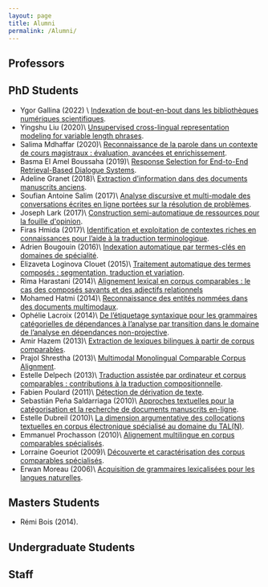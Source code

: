 ```yaml
---
layout: page
title: Alumni
permalink: /Alumni/
---
```


## Professors

## PhD Students

- Ygor Gallina (2022) \\
  [Indexation de bout-en-bout dans les bibliothèques numériques scientifiques][gallina-2022].
- Yingshu Liu (2020)\\
  [Unsupervised cross-lingual representation modeling for variable length phrases][yingshu-2020].
- Salima Mdhaffar (2020)\\
  [Reconnaissance de la parole dans un contexte de cours magistraux : évaluation, avancées et enrichissement][mdhaffar-2020].
- Basma El Amel Boussaha (2019)\\
  [Response Selection for End-to-End Retrieval-Based Dialogue Systems][boussaha-2019].
- Adeline Granet (2018)\\
  [Extraction d’information dans des documents manuscrits anciens][granet-2018].
- Soufian Antoine Salim (2017)\\
  [Analyse discursive et multi-modale des conversations écrites en ligne portées sur la résolution de problèmes][salim-2017].
- Joseph Lark (2017)\\
  [Construction semi-automatique de ressources pour la fouille d'opinion][lark-2017].
- Firas Hmida (2017)\\
  [Identification et exploitation de contextes riches en connaissances pour l’aide à la traduction terminologique][hmida-2017].
- Adrien Bougouin (2016)\\
  [Indexation automatique par termes-clés en domaines de spécialité][bougouin-2016].
- Elizaveta Loginova Clouet (2015)\\
  [Traitement automatique des termes composés : segmentation, traduction et variation][clouet-2015].
- Rima Harastani (2014)\\
  [Alignement lexical en corpus comparables : le cas des composés savants et des adjectifs relationnels][harastani-2014]
- Mohamed Hatmi (2014)\\
  [Reconnaissance des entités nommées dans des documents multimodaux][hatmi-2014].
- Ophélie Lacroix (2014)\\
  [De l’étiquetage syntaxique pour les grammaires catégorielles de dépendances à l’analyse par transition dans le domaine de l’analyse en dépendances non-projective][lacroix-2014].
- Amir Hazem (2013)\\
  [Extraction de lexiques bilingues à partir de corpus comparables][hazem-2013].
- Prajol Shrestha (2013)\\
  [Multimodal Monolingual Comparable Corpus Alignment][shrestha-2013].
- Estelle Delpech (2013)\\
  [Traduction assistée par ordinateur et corpus comparables : contributions à la traduction compositionnelle][delpech-2013].
- Fabien Poulard (2011)\\
  [Détection de dérivation de texte][poulard-2011].
- Sebastián Peña Saldarriaga (2010)\\
  [Approches textuelles pour la catégorisation et la recherche de documents manuscrits en-ligne][saldarriaga-2010].
- Estelle Dubreil (2010)\\
  [La dimension argumentative des collocations textuelles en corpus électronique spécialisé au domaine du TAL(N)][dubreil-2010].
- Emmanuel Prochasson (2010)\\
  [Alignement multilingue en corpus comparables spécialisés][prochasson-2010].
- Lorraine Goeuriot (2009)\\
  [Découverte et caractérisation des corpus comparables spécialisés][goeuriot-2009].
- Erwan Moreau (2006)\\
  [Acquisition de grammaires lexicalisées pour les langues naturelles][moreau-2006].


[gallina-2022]: http://www.theses.fr/s210357
[mdhaffar-2020]: https://hal.archives-ouvertes.fr/tel-02902466/document
[yingshu-2020]: https://hal.archives-ouvertes.fr/tel-02938554/document
[boussaha-2019]: https://hal.archives-ouvertes.fr/tel-02926608/document
[granet-2018]: https://hal.archives-ouvertes.fr/tel-02925118/document
[salim-2017]: https://hal.archives-ouvertes.fr/tel-01723018/document
[lark-2017]: https://tel.archives-ouvertes.fr/tel-01630619/document
[hmida-2017]: https://tel.archives-ouvertes.fr/tel-01725324/document
[bougouin-2016]: https://hal.archives-ouvertes.fr/tel-02930615/document
[clouet-2015]: https://hal.archives-ouvertes.fr/tel-01116104/document
[hatmi-2014]: https://hal.archives-ouvertes.fr/tel-01154811/document
[harastani-2014]: https://tel.archives-ouvertes.fr/tel-00949025/document
[lacroix-2014]: https://hal.archives-ouvertes.fr/tel-01112072/document
[hazem-2013]: https://tel.archives-ouvertes.fr/tel-00946914/document
[shrestha-2013]: https://tel.archives-ouvertes.fr/tel-00909179/document
[delpech-2013]: https://tel.archives-ouvertes.fr/tel-00905930/document
[poulard-2011]: https://tel.archives-ouvertes.fr/tel-00590708v2/document
[saldarriaga-2010]: https://tel.archives-ouvertes.fr/tel-00483684/document
[dubreil-2010]: https://tel.archives-ouvertes.fr/tel-00486063/document
[prochasson-2010]: https://tel.archives-ouvertes.fr/tel-00462248/document
[goeuriot-2009]: https://tel.archives-ouvertes.fr/tel-00474405/document
[moreau-2006]: https://tel.archives-ouvertes.fr/tel-00487042/document

## Masters Students

- Rémi Bois (2014).

## Undergraduate Students

## Staff

